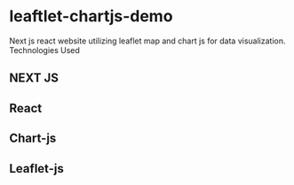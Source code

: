 # leaftlet-chartjs-demo
Next js react website utilizing leaflet map and  chart js for data visualization.
<br>
Technologies Used 
<br>
## NEXT JS 
## React 
## Chart-js 
## Leaflet-js 

